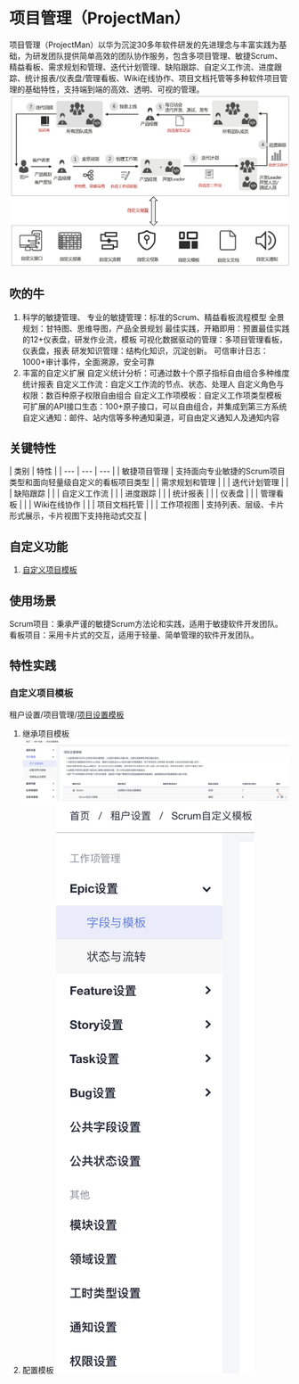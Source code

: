 # 项目管理（ProjectMan）

项目管理（ProjectMan）以华为沉淀30多年软件研发的先进理念与丰富实践为基础，为研发团队提供简单高效的团队协作服务，包含多项目管理、敏捷Scrum、精益看板、需求规划和管理、迭代计划管理、缺陷跟踪、自定义工作流、进度跟踪、统计报表/仪表盘/管理看板、Wiki在线协作、项目文档托管等多种软件项目管理的基础特性，支持端到端的高效、透明、可视的管理。
![项目管理服务支持的流程节点](images/项目管理服务支持的流程节点.png)

## 吹的牛

1. 科学的敏捷管理、
    专业的敏捷管理：标准的Scrum、精益看板流程模型
    全景规划：甘特图、思维导图，产品全景规划
    最佳实践，开箱即用：预置最佳实践的12+仪表盘，研发作业流，模板
    可视化数据驱动的管理：多项目管理看板，仪表盘，报表
    研发知识管理：结构化知识，沉淀创新。
    可信审计日志：1000+审计事件，全面溯源，安全可靠
2. 丰富的自定义扩展
    自定义统计分析：可通过数十个原子指标自由组合多种维度统计报表
    自定义工作流：自定义工作流的节点、状态、处理人
    自定义角色与权限：数百种原子权限自由组合
    自定义工作项模板：自定义工作项类型模板
    可扩展的API接口生态：100+原子接口，可以自由组合，并集成到第三方系统
    自定义通知：邮件、站内信等多种通知渠道，可自由定义通知人及通知内容

## 关键特性

| 类别 | 特性 |
| --- | --- | --- |
| 敏捷项目管理 | 支持面向专业敏捷的Scrum项目类型和面向轻量级自定义的看板项目类型 |
| 需求规划和管理  |  |
| 迭代计划管理 |  |
| 缺陷跟踪 |  |
| 自定义工作流 |  |
| 进度跟踪 |  |
| 统计报表 |  |
| 仪表盘 |  |
| 管理看板 |  |
| Wiki在线协作 |  |
| 项目文档托管 |  |
| 工作项视图  | 支持列表、层级、卡片形式展示，卡片视图下支持拖动式交互 |

## 自定义功能

1. [自定义项目模板](#自定义项目模板)

## 使用场景

Scrum项目：秉承严谨的敏捷Scrum方法论和实践，适用于敏捷软件开发团队。
看板项目：采用卡片式的交互，适用于轻量、简单管理的软件开发团队。

## 特性实践

### 自定义项目模板

租户设置/项目管理/[项目设置模板](https://devcloud.huaweicloud.com/projectman/templateManagement)

1. 继承项目模板
![继承项目模板](images/继承项目模板.png)
1. 配置模板
![自定义项目模板](images/自定义项目模板.png)
